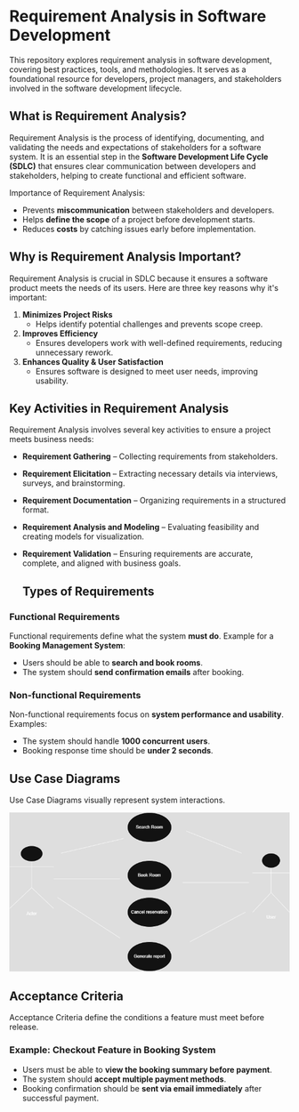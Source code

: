 # Requirement Analysis in Software Development
This repository explores requirement analysis in software development, covering best practices, tools, and methodologies. It serves as a foundational resource for developers, project managers, and stakeholders involved in the software development lifecycle.
## What is Requirement Analysis?

Requirement Analysis is the process of identifying, documenting, and validating the needs and expectations of stakeholders for a software system. It is an essential step in the **Software Development Life Cycle (SDLC)** that ensures clear communication between developers and stakeholders, helping to create functional and efficient software.

Importance of Requirement Analysis:
- Prevents **miscommunication** between stakeholders and developers.
- Helps **define the scope** of a project before development starts.
- Reduces **costs** by catching issues early before implementation.

## Why is Requirement Analysis Important?

Requirement Analysis is crucial in SDLC because it ensures a software product meets the needs of its users. Here are three key reasons why it's important:

1. **Minimizes Project Risks**  
   - Helps identify potential challenges and prevents scope creep.
2. **Improves Efficiency**  
   - Ensures developers work with well-defined requirements, reducing unnecessary rework.
3. **Enhances Quality & User Satisfaction**  
   - Ensures software is designed to meet user needs, improving usability.

## Key Activities in Requirement Analysis

Requirement Analysis involves several key activities to ensure a project meets business needs:

- **Requirement Gathering** – Collecting requirements from stakeholders.
- **Requirement Elicitation** – Extracting necessary details via interviews, surveys, and brainstorming.
- **Requirement Documentation** – Organizing requirements in a structured format.
- **Requirement Analysis and Modeling** – Evaluating feasibility and creating models for visualization.
- **Requirement Validation** – Ensuring requirements are accurate, complete, and aligned with business goals.

  ## Types of Requirements

### Functional Requirements
Functional requirements define what the system **must do**. Example for a **Booking Management System**:
- Users should be able to **search and book rooms**.
- The system should **send confirmation emails** after booking.

### Non-functional Requirements
Non-functional requirements focus on **system performance and usability**. Examples:
- The system should handle **1000 concurrent users**.
- Booking response time should be **under 2 seconds**.

## Use Case Diagrams

Use Case Diagrams visually represent system interactions.

![Use Case Diagram]( alx-booking-uc.png)

## Acceptance Criteria

Acceptance Criteria define the conditions a feature must meet before release.

### Example: Checkout Feature in Booking System
- Users must be able to **view the booking summary before payment**.
- The system should **accept multiple payment methods**.
- Booking confirmation should be **sent via email immediately** after successful payment.

